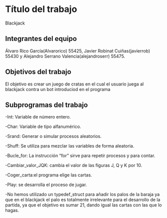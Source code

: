 # Título del trabajo
Blackjack

## Integrantes del equipo

Álvaro Rico García(Alvarorico) 55425, Javier Robinat Cuiñas(javierrob) 55430 y Alejandro Serrano Valencia(alejandroserr) 55475.

## Objetivos del trabajo

El objetivo es crear un juego de cratas en el cual el usuario juega al blackjack contra un bot introduciod en el programa

## Subprogramas del trabajo


-Int: Variable de número entero.

-Char: Variable de tipo alfanumérico.

-Srand: Generar o simular procesos aleatorios.

-Shuff: Se utiliza para mezclar las variables de forma aleatoria.

-Bucle_for: La instrucción “for” sirve para repetir procesos y para contar.

-Cambiar_valor_JQK: cambia el valor de las figuras J, Q y K por 10.

-Coger_carta:el programa elige las cartas.

-Play: se desarrolla el proceso de jugar.

-No hemos utilizado un typedef_struct para añadir los palos de la baraja ya que en el blackjack el palo es totalmente irrelevante para el desarrollo de la partida, ya que el objetivo es sumar 21, dando igual las cartas con las que lo hagas. 

